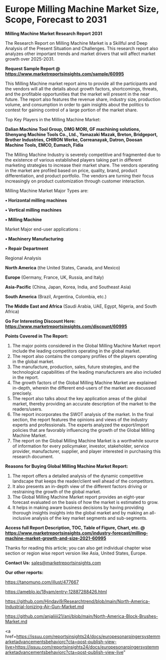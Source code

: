  # Europe Milling Machine Market Size, Scope, Forecast to 2031

<strong>Milling Machine Market Research Report 2031</strong>

The Research Report on Milling Machine Market is a Skillful and Deep Analysis of the Present Situation and Challenges. This research report also analyzes other important trends and market drivers that will affect market growth over 2025-2031.

<strong>Request Sample Report @ <a href=https://www.marketreportsinsights.com/sample/60995>https://www.marketreportsinsights.com/sample/60995</a></strong>

This Milling Machine market report aims to provide all the participants and the vendors will all the details about growth factors, shortcomings, threats, and the profitable opportunities that the market will present in the near future. The report also features the revenue share, industry size, production volume, and consumption in order to gain insights about the politics to contest for gaining control of a large portion of the market share.

Top Key Players in the Milling Machine Market:

<strong>Dalian Machine Tool Group, DMG MORI, GF machining solutions, Shenyang Machine Tools Co., Ltd., Yamazaki Mazak, Breton, Bridgeport, Brother Industries, CHIRON Werke, Correanayak, Datron, Doosan Machine Tools, EMCO, Eumach, Fidia</strong>

The Milling Machine Industry is severely competitive and fragmented due to the existence of various established players taking part in different marketing strategies to increase their market share. The vendors operating in the market are profiled based on price, quality, brand, product differentiation, and product portfolio. The vendors are turning their focus increasingly on product customization through customer interaction.

Milling Machine Market Major Types are:

<strong>• Horizontal milling machines

• Vertical milling machines

• Milling Machine</strong>

Market Major end-user applications :

<strong>• Machinery Manufacturing

• Repair Department</strong>

Regional Analysis

</u><strong><b>North America</b></strong> (the United States, Canada, and Mexico)

<strong><b>Europe </b></strong>(Germany, France, UK, Russia, and Italy)

<strong><b>Asia-Pacific</b></strong> (China, Japan, Korea, India, and Southeast Asia)

<strong><b>South America</b></strong> (Brazil, Argentina, Colombia, etc.)

<strong><b>The Middle East and Africa</b></strong> (Saudi Arabia, UAE, Egypt, Nigeria, and South Africa)

<strong>Go For Interesting Discount Here: <a href=https://www.marketreportsinsights.com/discount/60995>https://www.marketreportsinsights.com/discount/60995</a></strong>

<strong>Points Covered in The Report:</strong>
<ol>
  <li>The major points considered in the Global Milling Machine Market report include the leading competitors operating in the global market.</li>
  <li>The report also contains the company profiles of the players operating in the global market.</li>
  <li>The manufacture, production, sales, future strategies, and the technological capabilities of the leading manufacturers are also included in the report.</li>
  <li>The growth factors of the Global Milling Machine Market are explained in-depth, wherein the different end-users of the market are discussed precisely.</li>
  <li>The report also talks about the key application areas of the global market, thereby providing an accurate description of the market to the readers/users.</li>
  <li>The report incorporates the SWOT analysis of the market. In the final section, the report features the opinions and views of the industry experts and professionals. The experts analyzed the export/import policies that are favorably influencing the growth of the Global Milling Machine Market.</li>
  <li>The report on the Global Milling Machine Market is a worthwhile source of information for every policymaker, investor, stakeholder, service provider, manufacturer, supplier, and player interested in purchasing this research document.</li>
</ol>
<strong>Reasons for Buying Global Milling Machine Market Report:</strong>

<ol>
  <li>The report offers a detailed analysis of the dynamic competitive landscape that keeps the reader/client well ahead of the competitors.</li>
  <li>It also presents an in-depth view of the different factors driving or restraining the growth of the global market.</li>
  <li>The Global Milling Machine Market report provides an eight-year forecast evaluated on the basis of how the market is estimated to grow.</li>
  <li>It helps in making aware business decisions by having providing thorough insights insights into the global market and by making an all-inclusive analysis of the key market segments and sub-segments.</li>
</ol>
<strong>Access full Report Description, TOC, Table of Figure, Chart, etc. @ <a href=https://www.marketreportsinsights.com/industry-forecast/milling-machine-market-growth-and-size-2021-60995>https://www.marketreportsinsights.com/industry-forecast/milling-machine-market-growth-and-size-2021-60995</a></strong>


Thanks for reading this article; you can also get individual chapter wise section or region wise report version like Asia, United States, Europe.

<strong>Contact Us:</strong>
sales@marketreportsinsights.com

<strong>Our other reports:</strong>

<a href=https://tanomuno.com/illust/477667>https://tanomuno.com/illust/477667</a>

<a href=https://ameblo.jp/18yam/entry-12887288426.html>https://ameblo.jp/18yam/entry-12887288426.html</a>

<a href=https://github.com/Hindavi9/Researchtrend/blob/main/North-America-Industrial-Ionizing-Air-Gun-Market.md>https://github.com/Hindavi9/Researchtrend/blob/main/North-America-Industrial-Ionizing-Air-Gun-Market.md</a>

<a href=https://github.com/anjaliiii21/ani/blob/main/North-America-Block-Brushes-Market.md>https://github.com/anjaliiii21/ani/blob/main/North-America-Block-Brushes-Market.md</a>

<a href=https://issuu.com/reportsinsights24/docs/europesonarpingersystemmarketadvancementsbehaviorc?cta=post-publish-view-live>https://issuu.com/reportsinsights24/docs/europesonarpingersystemmarketadvancementsbehaviorc?cta=post-publish-view-live</a>"
